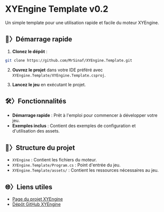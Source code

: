 # XYEngine Template v0.2

Un simple template pour une utilisation rapide et facile du moteur XYEngine.

## 🚀〉Démarrage rapide

1. **Clonez le dépôt** :

```sh
git clone https://github.com/MrSinaf/XYEngine.Template.git
```

2. **Ouvrez le projet** dans votre IDE préféré avec `XYEngine.Template/XYEngine.Template.csproj`.

3. **Lancez le jeu** en exécutant le projet.

## 🛠️〉Fonctionnalités

- **Démarrage rapide** : Prêt à l'emploi pour commencer à développer votre jeu.
- **Exemples inclus** : Contient des exemples de configuration et d'utilisation des assets.

## 📂〉Structure du projet

- `XYEngine` : Contient les fichiers du moteur.
- `XYEngine.Template/Program.cs` : Point d'entrée du jeu.
- `XYEngine.Template/assets/` : Contient les ressources nécessaires au jeu.

## 🌐〉Liens utiles

- [Page du projet XYEngine](https://sinafproduction.xyz/projects/xyengine)
- [Dépôt GitHub XYEngine](https://github.com/MrSinaf/XYEngine)